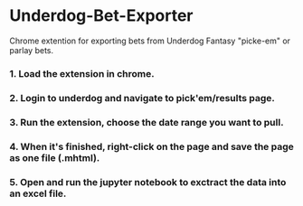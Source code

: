 # Underdog-Bet-Exporter
Chrome extention for exporting bets from Underdog Fantasy "picke-em" or parlay bets.

### 1. Load the extension in chrome.

### 2. Login to underdog and navigate to pick'em/results page.

### 3. Run the extension, choose the date range you want to pull.

### 4. When it's finished, right-click on the page and save the page as one file (.mhtml).

### 5. Open and run the jupyter notebook to exctract the data into an excel file.
